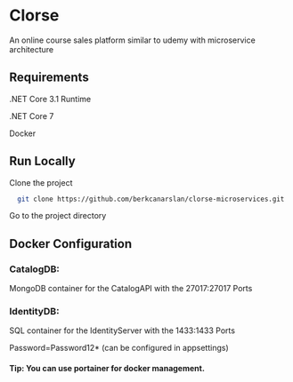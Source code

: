 
# Clorse

An online course sales platform similar to udemy with microservice architecture

## Requirements
.NET Core 3.1 Runtime

.NET Core 7

Docker

## Run Locally

Clone the project

```bash
  git clone https://github.com/berkcanarslan/clorse-microservices.git
```

Go to the project directory


## Docker Configuration

### CatalogDB:
MongoDB container for the CatalogAPI with the 27017:27017 Ports

### IdentityDB:
SQL container for the IdentityServer with the 1433:1433 Ports

Password=Password12* (can be configured in appsettings)

#### Tip: You can use portainer for docker management.
